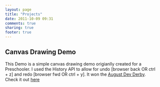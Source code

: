 ```yaml
---
layout: page
title: "Projects"
date: 2011-10-09 09:31
comments: true
sharing: true
footer: true
---
```

## Canvas Drawing Demo
This Demo is a simple canvas drawing demo origianlly created for a Preschooler.  I used the History API to allow for undo [browser back OR ctrl + z] and redo [browser fwd OR ctrl + y].  It won the [August Dev Derby](https://developer.mozilla.org/demos/devderby/2011/august).  Check it out [here](../draw/) 

